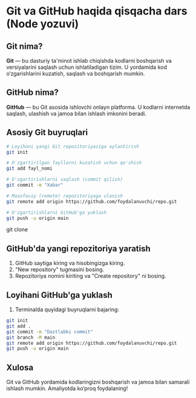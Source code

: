 # Git va GitHub haqida qisqacha dars (Node yozuvi)

## Git nima?

**Git** — bu dasturiy ta'minot ishlab chiqishda kodlarni boshqarish va versiyalarini saqlash uchun ishlatiladigan tizim. U yordamida kod o‘zgarishlarini kuzatish, saqlash va boshqarish mumkin.

## GitHub nima?

**GitHub** — bu Git asosida ishlovchi onlayn platforma. U kodlarni internetda saqlash, ulashish va jamoa bilan ishlash imkonini beradi.

## Asosiy Git buyruqlari

```bash
# Loyihani yangi Git repozitoriyasiga aylantirish
git init

# O'zgartirilgan fayllarni kuzatish uchun qo'shish
git add fayl_nomi

# O'zgartirishlarni saqlash (commit qilish)
git commit -m "Xabar"

# Masofaviy (remote) repozitoriyaga ulanish
git remote add origin https://github.com/foydalanuvchi/repo.git

# O'zgartirishlarni GitHub'ga yuklash
git push -u origin main
```

git clone

## GitHub'da yangi repozitoriya yaratish

1. GitHub saytiga kiring va hisobingizga kiring.
2. "New repository" tugmasini bosing.
3. Repozitoriya nomini kiriting va "Create repository" ni bosing.

## Loyihani GitHub'ga yuklash

1. Terminalda quyidagi buyruqlarni bajaring:

```bash
git init
git add .
git commit -m "Dastlabki commit"
git branch -M main
git remote add origin https://github.com/foydalanuvchi/repo.git
git push -u origin main
```

## Xulosa

Git va GitHub yordamida kodlaringizni boshqarish va jamoa bilan samarali ishlash mumkin. Amaliyotda ko‘proq foydalaning!
